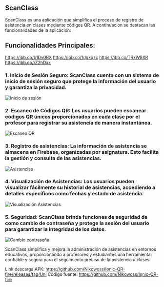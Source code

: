 ﻿## **ScanClass**

ScanClass es una aplicación que simplifica el proceso de registro de asistencia en clases mediante códigos QR. A continuación se destacan las funcionalidades de la aplicación:

## Funcionalidades Principales:
https://ibb.co/b1Dv0BX
https://ibb.co/1dgkqzc
https://ibb.co/TRxW8XR
https://ibb.co/rZ2hDxx


### **1. Inicio de Sesión Seguro:** ScanClass cuenta con un sistema de inicio de sesión seguro que protege la información del usuario y garantiza la privacidad.
![Inicio de sesión](https://ibb.co/myhWhwP)
### **2. Escaneo de Códigos QR:** Los usuarios pueden escanear códigos QR únicos proporcionados en cada clase por el profesor para registrar su asistencia de manera instantánea.
![Escaneo QR](https://drive.google.com/file/d/1D54qIC5YbN0ZXNen_itumnhjBbT6CYkT/view?usp=sharing)
### **3. Registro de asistencias:** La información de asistencia se almacena en Firebase, organizadas por asignatura. Esto facilita la gestión y consulta de las asistencias.
![Asistencias](https://drive.google.com/file/d/1kJ1LRlsYoWAPmegrZuO4aePG8mSe3anV/view?usp=sharing)
### **4. Visualización de Asistencias:** Los usuarios pueden visualizar fácilmente su historial de asistencias, accediendo a detalles específicos como fechas y estado de asistencia.
![Visualización Asistencias](https://drive.google.com/file/d/1eg6gYqzYDWG-EDhGcEnhlJhjUgG3sTvb/view?usp=sharing)
### **5. Seguridad:** ScanClass brinda funciones de seguridad de como cambio de contraseña y protege la sesión del usuario para garantizar la integridad de los datos.
![Cambio contraseña](https://drive.google.com/file/d/1aHLbxk_fE86b6jMlvaXdfb5g-xfPRRmF/view?usp=sharing)

ScanClass simplifica y mejora la administración de asistencias en entornos educativos, proporcionando a profesores y estudiantes una herramienta confiable y segura para el seguimiento preciso de la asistencia a clases.

Link descarga APK: https://github.com/Nikowoss/Ionic-QR-fire/releases/tag/Uni
Código fuente: https://github.com/Nikowoss/Ionic-QR-fire


